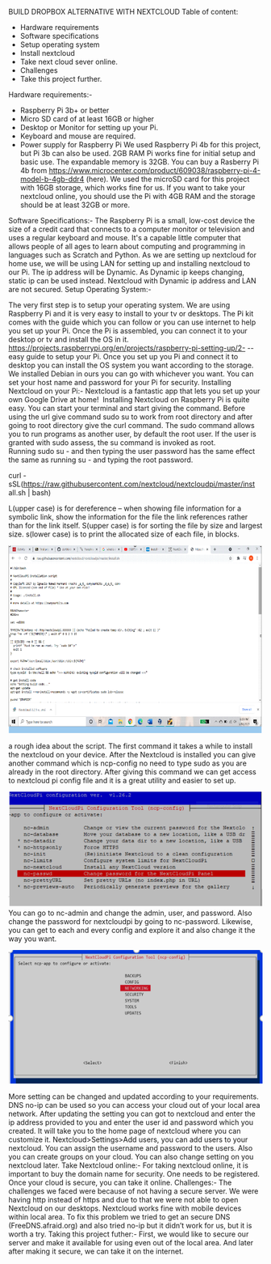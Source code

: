 BUILD DROPBOX ALTERNATIVE WITH NEXTCLOUD
Table of content:
* Hardware requirements
* Software specifications
* Setup operating system
* Install nextcloud
* Take next cloud sever online.
* Challenges
* Take this project further.

Hardware requirements:-
* Raspberry Pi 3b+ or better
* Micro SD card of at least 16GB or higher
* Desktop or Monitor for setting up your Pi.
* Keyboard and mouse are required.
* Power supply for Raspberry Pi
We used Raspberry Pi 4b for this project, but Pi 3b can also be used. 2GB RAM Pi works fine for
initial setup and basic use. The expandable memory is 32GB. You can buy a Rasberry Pi 4b from
https://www.microcenter.com/product/609038/raspberry-pi-4-model-b-4gb-ddr4 (here).
We used the microSD card for this project with 16GB storage, which works fine for us. If you
want to take your nextcloud online, you should use the Pi with 4GB RAM and the storage should
be at least 32GB or more.

Software Specifications:-
The Raspberry Pi is a small, low-cost device the size of a credit card that connects to a
computer monitor or television and uses a regular keyboard and mouse. It&#39;s a capable little
computer that allows people of all ages to learn about computing and programming in
languages such as Scratch and Python.
As we are setting up nextcloud for home use, we will be using LAN for setting up and installing
nextcloud to our Pi. The ip address will be Dynamic.
As Dynamic ip keeps changing, static ip can be used instead.
Nextcloud with Dynamic ip address and LAN are not secured.
Setup Operating System:-

The very first step is to setup your operating system. We are using Raspberry Pi and it is very
easy to install to your tv or desktops. The Pi kit comes with the guide which you can follow or
you can use internet to help you set up your Pi. Once the Pi is assembled, you can connect it to
your desktop or tv and install the OS in it.
https://projects.raspberrypi.org/en/projects/raspberry-pi-setting-up/2- -- easy guide to setup
your Pi.
Once you set up you Pi and connect it to desktop you can install the OS system you want
according to the storage. We installed Debian in ours you can go with whichever you want. You
can set your host name and password for your Pi for security.
Installing Nextcloud on your Pi:-
Nextcloud is a fantastic app that lets you set up your own Google Drive at home! 
Installing Nextcloud on Raspberry Pi is quite easy. You can start your terminal and start giving
the command.
Before using the url give command sudo su to work from root directory and after going to root
directory give the curl command.
The sudo command allows you to run programs as another user, by default the root
user. If the user is granted with sudo assess, the su command is invoked as root.
Running sudo su - and then typing the user password has the same effect the same as
running su - and typing the root password.

curl -sSL(https://raw.githubusercontent.com/nextcloud/nextcloudpi/master/inst
all.sh | bash)

L(upper case) is for dereference – when showing file information for a symbolic link, show the
information for the file the link references rather than for the link itself.
S(upper case) is for sorting the file by size and largest size.
s(lower case) is to print the allocated size of each file, in blocks.


![img1](../imgs/picture1.PNG)

a rough idea about the script.
The first command it takes a while to install the nextcloud on your device. After the Nextcloud is
installed you can give another command which is ncp-config no need to type sudo as you are
already in the root directory. After giving this command we can get access to nextcloud pi config
file and it is a great utility and easier to set up.

![img2](../imgs/picture2.PNG/)
You can go to nc-admin and change the admin, user, and password. Also change the password
for nextcloudpi by going to nc-password. Likewise, you can get to each and every config and
explore it and also change it the way you want.

![img3](../imgs/picture3.PNG)

More setting can be changed and updated according to your requirements.
DNS no-ip can be used so you can access your cloud out of your local area network.
After updating the setting you can got to nextcloud and enter the ip address provided to you
and enter the user id and password which you created. It will take you to the home page of
nextcloud where you can customize it.
Nextcloud&gt;Settings&gt;Add users, you can add users to your nextcloud. You can assign the
username and password to the users. Also you can create groups on your cloud.
You can also change setting on you nextcloud later.
Take Nextcloud online:-
For taking nextcloud online, it is important to buy the domain name for security. One needs to
be registered. Once your cloud is secure, you can take it online.
Challenges:-
The challenges we faced were because of not having a secure server. We were having http
instead of https and due to that we were not able to open Nextcloud on our desktops.
Nextcloud works fine with mobile devices within local area. To fix this problem we tried to get
an secure DNS (FreeDNS.afraid.org) and also tried no-ip but it didn’t work for us, but it is worth a
try.
Taking this project futher:-
First, we would like to secure our server and make it available for using even out of the local
area. And later after making it secure, we can take it on the internet.